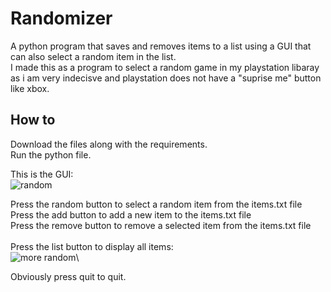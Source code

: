 ﻿# Randomizer
  A python program that saves and removes items to a list using a GUI that can also select a random item in the list.\
  I made this as a program to select a random game in my playstation libaray as i am very indecisve and playstation does not have a "suprise me" button like xbox.

## How to
  Download the files along with the requirements.\
  Run the python file.

  This is the GUI:\
  ![random](https://github.com/user-attachments/assets/2c4159a1-8156-4f3b-8020-90e57d24ccec)

  Press the random button to select a random item from the items.txt file\
  Press the add button to add a new item to the items.txt file\
  Press the remove button to remove a selected item from the items.txt file\
  \
  Press the list button to display all items:\
  ![more random](https://github.com/user-attachments/assets/0eb3f8b2-c9f5-47d3-ac19-01939c1ecc2e)\

  Obviously press quit to quit.
